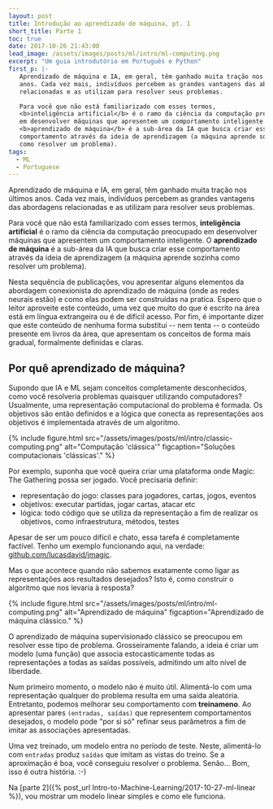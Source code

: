 ```yaml
---
layout: post
title: Introdução ao aprendizado de máquina, pt. 1
short_title: Parte 1
toc: true
date: 2017-10-26 21:43:00
lead_image: /assets/images/posts/ml/intro/ml-computing.png
excerpt: "Um guia introdutório em Português e Python"
first_p: |-
   Aprendizado de máquina e IA, em geral, têm ganhado muita tração nos últimos
   anos. Cada vez mais, indivíduos percebem as grandes vantagens das abordagens
   relacionadas e as utilizam para resolver seus problemas.

   Para você que não está familiarizado com esses termos,
   <b>inteligência artificial</b> é o ramo da ciência da computação preocupado
   em desenvolver máquinas que apresentem um comportamento inteligente. O
   <b>aprendizado de máquina</b> é a sub-área da IA que busca criar esse
   comportamento através da ideia de aprendizagem (a máquina aprende sozinha
   como resolver um problema).
tags:
  - ML
  - Portuguese
---
```


<span class="display-6">Aprendizado</span>
de máquina e IA, em geral, têm ganhado muita tração nos últimos
anos. Cada vez mais, indivíduos percebem as grandes vantagens das abordagens
relacionadas e as utilizam para resolver seus problemas.

Para você que não está familiarizado com esses termos,
**inteligência artificial** é o ramo da ciência da computação preocupado
em desenvolver máquinas que apresentem um comportamento inteligente. O
**aprendizado de máquina** é a sub-área da IA que busca criar esse
comportamento através da ideia de aprendizagem (a máquina aprende sozinha
como resolver um problema).

Nesta sequência de publicações, vou apresentar alguns elementos da abordagem
conexionista do aprendizado de máquina (onde as redes neurais estão) e como
elas podem ser construídas na pratica. Espero que o leitor aproveite este
conteúdo, uma vez que muito do que é escrito na área está em língua extrangeira
ou é de difícil acesso. Por fim, é importante dizer que este conteúdo de
nenhuma forma substitui -- nem tenta -- o conteúdo presente em livros da área,
que apresentam os conceitos de forma mais gradual, formalmente definidas e
claras.

## Por quê aprendizado de máquina?

Supondo que IA e ML sejam conceitos completamente desconhecidos, como você
resolveria problemas quaisquer utilizando computadores? Usualmente, uma
representação computacional do problema é formada. Os objetivos são então
definidos e a lógica que conecta as representações aos objetivos é
implementada através de um algoritmo.

{% include figure.html
   src="/assets/images/posts/ml/intro/classic-computing.png"
   alt="Computação 'clássica'"
   figcaption="Soluções computacionais 'clássicas'." %}

Por exemplo, suponha que você queira criar uma plataforma onde Magic: The
Gathering possa ser jogado. Você precisaria definir:

 - representação do jogo: classes para jogadores, cartas, jogos, eventos
 - objetivos: executar partidas, jogar cartas, atacar etc
 - lógica: todo código que se utiliza da representação a fim de realizar
   os objetivos, como infraestrutura, métodos, testes

Apesar de ser um pouco difícil e chato, essa tarefa é completamente factível.
Tenho um exemplo funcionando aqui, na verdade:
[github.com/lucasdavid/jmagic](https://github.com/lucasdavid/jmagic).

Mas o que acontece quando não sabemos exatamente como ligar as representações
aos resultados desejados? Isto é, como construir o algoritmo que nos levaria à
resposta?

{% include figure.html
   src="/assets/images/posts/ml/intro/ml-computing.png"
   alt="Aprendizado de máquina"
   figcaption="Aprendizado de máquina clássico." %}

O aprendizado de máquina supervisionado clássico se preocupou em resolver esse
tipo de problema. Grosseiramente falando, a ideia é criar um modelo (uma função)
que associa estocasticamente todas as representações a todas as saídas
possíveis, admitindo um alto nível de liberdade.

Num primeiro momento, o modelo não é muito útil. Alimentá-lo com uma
representação qualquer do problema resulta em uma saída aleatória. Entretanto,
podemos melhorar seu comportamento com **treinameno**. Ao apresentar pares
`(entradas, saídas)` que representem comportamentos desejados, o modelo pode
"por si só" refinar seus parâmetros a fim de imitar as associações apresentadas.

Uma vez treinado, um modelo entra no período de teste. Neste, alimentá-lo com
`entradas` produz `saídas` que imitam as vistas do treino. Se a aproximação é
boa, você conseguiu resolver o problema. Senão... Bom, isso é outra história. :-)

Na [parte 2]({% post_url Intro-to-Machine-Learning/2017-10-27-ml-linear %}),
vou mostrar um modelo linear simples e como ele funciona.

